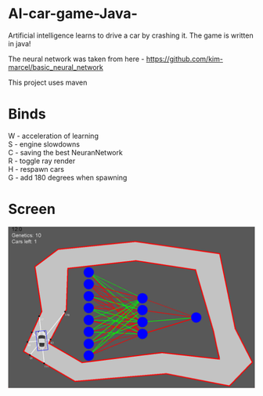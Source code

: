 # AI-car-game-Java-
Artificial intelligence learns to drive a car by crashing it. The game is written in java!

The neural network was taken from here - https://github.com/kim-marcel/basic_neural_network

This project uses maven

# Binds

W - acceleration of learning <br />
S - engine slowdowns <br />
С - saving the best NeuranNetwork <br />
R - toggle ray render <br />
H - respawn cars <br />
G - add 180 degrees when spawning <br />


# Screen

![alt text](https://github.com/UmaltIbragimov/AI-car-game-Java-/blob/main/Screen_1.png?raw=true)
